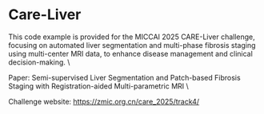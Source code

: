# Care-Liver
This code example is provided for the MICCAI 2025 CARE-Liver challenge, focusing on automated liver segmentation and multi-phase fibrosis staging using multi-center MRI data, to enhance disease management and clinical decision-making. \ 

Paper: Semi-supervised Liver Segmentation and Patch-based Fibrosis Staging with Registration-aided Multi-parametric MRI \

Challenge website: https://zmic.org.cn/care_2025/track4/
